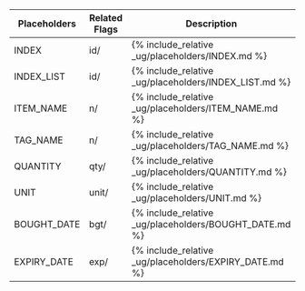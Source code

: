 <!-- markdownlint-disable-file first-line-h1 -->
<!-- markdownlint-disable-file no-inline-html -->
<table>
  <thead>
    <tr>
      <th>Placeholders</th>
      <th>Related Flags</th>
      <th>Description</th>
    </tr>
  </thead>
  <tbody>
    <tr>
      <td>INDEX</td>
      <td>id/</td>
      <td markdown="1">{% include_relative _ug/placeholders/INDEX.md %}</td>
    </tr>
    <tr>
      <td>INDEX_LIST</td>
      <td>id/</td>
      <td markdown="1">{% include_relative _ug/placeholders/INDEX_LIST.md %}</td>
    </tr>
    <tr>
      <td>ITEM_NAME</td>
      <td>n/</td>
      <td markdown="1">{% include_relative _ug/placeholders/ITEM_NAME.md %}</td>
    </tr>
    <tr>
      <td>TAG_NAME</td>
      <td>n/</td>
      <td markdown="1">{% include_relative _ug/placeholders/TAG_NAME.md %}</td>
    </tr>
    <tr>
      <td>QUANTITY</td>
      <td>qty/</td>
      <td markdown="1">{% include_relative _ug/placeholders/QUANTITY.md %}</td>
    </tr>
    <tr>
      <td>UNIT</td>
      <td>unit/</td>
      <td markdown="1">{% include_relative _ug/placeholders/UNIT.md %}</td>
    </tr>
    <tr>
      <td>BOUGHT_DATE</td>
      <td>bgt/</td>
      <td markdown="1">{% include_relative _ug/placeholders/BOUGHT_DATE.md %}</td>
    </tr>
    <tr>
      <td>EXPIRY_DATE</td>
      <td>exp/</td>
      <td markdown="1">{% include_relative _ug/placeholders/EXPIRY_DATE.md %}</td>
    </tr>
  </tbody>
</table>
